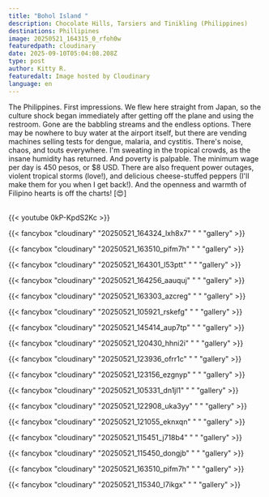 ```yaml
---
title: "Bohol Island "
description: Chocolate Hills, Tarsiers and Tinikling (Philippines)
destinations: Phillipines
image: 20250521_164315_0_rfoh0w
featuredpath: cloudinary
date: 2025-09-10T05:04:08.208Z
type: post
author: Kitty R.
featuredalt: Image hosted by Cloudinary
language: en
---
```

<!--StartFragment-->

The Philippines. First impressions. We flew here straight from Japan, so the culture shock began immediately after getting off the plane and using the restroom. Gone are the babbling streams and the endless options. There may be nowhere to buy water at the airport itself, but there are vending machines selling tests for dengue, malaria, and cystitis. There's noise, chaos, and touts everywhere. I'm sweating in the tropical crowds, as the insane humidity has returned. And poverty is palpable. The minimum wage per day is 450 [](<>)pesos, or $8 USD. There are also frequent power outages, violent tropical storms (love!), and delicious cheese-stuffed peppers (I'll make them for you when I get back!). And the openness and warmth of Filipino hearts is off the charts! \[😍]

<!--EndFragment-->

<br>{{< youtube 0kP-KpdS2Kc >}}</br>

{{< fancybox "cloudinary" "20250521_164324_lxh8x7" "  " "gallery" >}}

{{< fancybox "cloudinary" "20250521_163510_pifm7h" "  " "gallery" >}}

{{< fancybox "cloudinary" "20250521_164301_l53ptt" "  " "gallery" >}}

{{< fancybox "cloudinary" "20250521_164256_aauquj" "  " "gallery" >}}

{{< fancybox "cloudinary" "20250521_163303_azcreg" "  " "gallery" >}}

{{< fancybox "cloudinary" "20250521_105921_rskefg" "  " "gallery" >}}

{{< fancybox "cloudinary" "20250521_145414_aup7tp" "  " "gallery" >}}

{{< fancybox "cloudinary" "20250521_120430_hhni2i" "  " "gallery" >}}

{{< fancybox "cloudinary" "20250521_123936_ofrr1c" "  " "gallery" >}}

{{< fancybox "cloudinary" "20250521_123156_ezgnyp" "  " "gallery" >}}

{{< fancybox "cloudinary" "20250521_105331_dn1jl1" "  " "gallery" >}}

{{< fancybox "cloudinary" "20250521_122908_uka3yy" "  " "gallery" >}}

{{< fancybox "cloudinary" "20250521_121055_eknxqn" "  " "gallery" >}}

{{< fancybox "cloudinary" "20250521_115451_j718b4" "  " "gallery" >}}

{{< fancybox "cloudinary" "20250521_115450_dongjb" "  " "gallery" >}}

{{< fancybox "cloudinary" "20250521_163510_pifm7h" "  " "gallery" >}}

{{< fancybox "cloudinary" "20250521_115340_l7ikgx" "  " "gallery" >}}